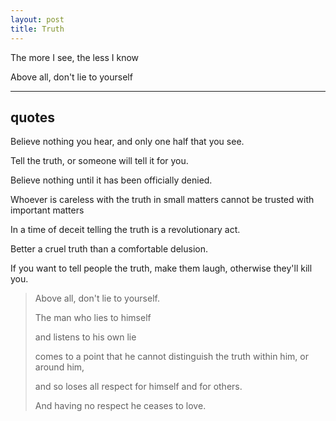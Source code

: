 ```yaml
---
layout: post
title: Truth
---
```



The more I see, the less I know

Above all, don't lie to yourself

---

## quotes 

Believe nothing you hear, and only one half that you see.

Tell the truth, or someone will tell it for you.

Believe nothing until it has been officially denied.

Whoever is careless with the truth in small matters cannot be trusted with important matters

In a time of deceit telling the truth is a revolutionary act.

Better a cruel truth than a comfortable delusion.

If you want to tell people the truth, make them laugh, otherwise they'll kill you.


> Above all, don't lie to yourself. 
> 
> The man who lies to himself 
> 
> and listens to his own lie 
> 
> comes to a point that he cannot distinguish the truth within him, or around him, 
> 
> and so loses all respect for himself and for others. 
> 
> And having no respect he ceases to love.



